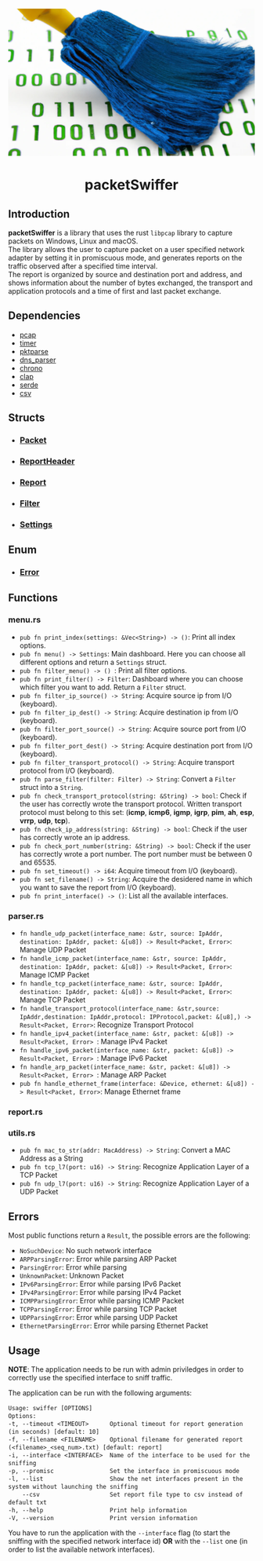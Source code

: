 <p align="center">
  <img width="550" height="300" src="logo.png">
</p>
<h1 align="center">packetSwiffer</h1>

## Introduction
**packetSwiffer** is a library that uses the rust `libpcap` library to capture packets on Windows, Linux and macOS.\
The library allows the user to capture packet on a user specified network adapter by setting it in promiscuous mode, and generates reports on the traffic observed after a specified time interval.\
The report is organized by source and destination port and address, and shows information about the number of bytes exchanged, the transport and application protocols and a time of first and last packet exchange.

## Dependencies
- [pcap](https://docs.rs/pcap/0.10.1/pcap/index.html)
- [timer](https://docs.rs/timer/0.2.0/timer/)
- [pktparse](https://docs.rs/pktparse/0.7.1/pktparse/)
- [dns_parser](https://docs.rs/dns-parser/0.8.0/dns_parser/)
- [chrono](https://docs.rs/chrono/0.4.23/chrono/)
- [clap](https://docs.rs/clap/4.0.15/clap/index.html)
- [serde](https://docs.rs/serde/1.0.147/serde/)
- [csv](https://docs.rs/csv/1.1.6/csv/)

## Structs

- ### [Packet](./docs/struct/packet.md)
- ### [ReportHeader](./docs/struct/reportHeader.md)
- ### [Report](./docs/struct/report.md)
- ### [Filter](./docs/struct/filter.md)
- ### [Settings](./docs/struct/settings.md)

## Enum

- ### [Error](./docs/enum/error.md)

## Functions

### menu.rs
* `pub fn print_index(settings: &Vec<String>) -> ()`: Print all index options.
* `pub fn menu() -> Settings`: Main dashboard. Here you can choose all different options and return a `Settings` struct.
* `pub fn filter_menu() -> () `: Print all filter options.
* `pub fn print_filter() -> Filter`: Dashboard where you can choose which filter you want to add. Return a `Filter` struct.
* `pub fn filter_ip_source() -> String`: Acquire source ip from I/O (keyboard).
* `pub fn filter_ip_dest() -> String`: Acquire destination ip from I/O (keyboard).
* `pub fn filter_port_source() -> String`: Acquire source port from I/O (keyboard).
* `pub fn filter_port_dest() -> String`: Acquire destination port from I/O (keyboard).
* `pub fn filter_transport_protocol() -> String`: Acquire transport protocol from I/O (keyboard).
* `pub fn parse_filter(filter: Filter) -> String`: Convert a `Filter` struct into a `String`.
* `pub fn check_transport_protocol(string: &String) -> bool`: Check if the user has correctly wrote the transport protocol. Written transport protocol must belong to this set: (**icmp**, **icmp6**, **igmp**, **igrp**, **pim**, **ah**, **esp**, **vrrp**, **udp**, **tcp**).
* `pub fn check_ip_address(string: &String) -> bool`: Check if the user has correctly wrote an ip address. 
* `pub fn check_port_number(string: &String) -> bool`: Check if the user has correctly wrote a port number. The port number must be between 0 and 65535.
* `pub fn set_timeout() -> i64`: Acquire timeout from I/O (keyboard).
* `pub fn set_filename() -> String`: Acquire the desidered name in which you want to save the report from I/O (keyboard).
* `pub fn print_interface() -> ()`: List all the available interfaces.


### parser.rs
* `fn handle_udp_packet(interface_name: &str, source: IpAddr, destination: IpAddr, packet: &[u8]) -> Result<Packet, Error>`: Manage UDP Packet
* `fn handle_icmp_packet(interface_name: &str, source: IpAddr, destination: IpAddr, packet: &[u8]) -> Result<Packet, Error>`: Manage ICMP Packet
* `fn handle_tcp_packet(interface_name: &str, source: IpAddr, destination: IpAddr, packet: &[u8]) -> Result<Packet, Error>`: Manage TCP Packet
* `fn handle_transport_protocol(interface_name: &str,source: IpAddr,destination: IpAddr,protocol: IPProtocol,packet: &[u8],) -> Result<Packet, Error>`: Recognize Transport Protocol
* `fn handle_ipv4_packet(interface_name: &str, packet: &[u8]) -> Result<Packet, Error> `: Manage IPv4 Packet
* `fn handle_ipv6_packet(interface_name: &str, packet: &[u8]) -> Result<Packet, Error> `: Manage IPv6 Packet
* `fn handle_arp_packet(interface_name: &str, packet: &[u8]) -> Result<Packet, Error> `: Manage ARP Packet
* `pub fn handle_ethernet_frame(interface: &Device, ethernet: &[u8]) -> Result<Packet, Error>`: Manage Ethernet frame

### report.rs

### utils.rs
* `pub fn mac_to_str(addr: MacAddress) -> String`: Convert a MAC Address as a String
* `pub fn tcp_l7(port: u16) -> String`: Recognize Application Layer of a TCP Packet
* `pub fn udp_l7(port: u16) -> String`: Recognize Application Layer of a UDP Packet

## Errors
Most public functions return a `Result`, the possible errors are the following:

* `NoSuchDevice`: No such network interface
* `ARPParsingError`: Error while parsing ARP Packet
* `ParsingError`: Error while parsing
* `UnknownPacket`: Unknown Packet
* `IPv6ParsingError`: Error while parsing IPv6 Packet
* `IPv4ParsingError`: Error while parsing IPv4 Packet
* `ICMPParsingError`: Error while parsing ICMP Packet
* `TCPParsingError`: Error while parsing TCP Packet
* `UDPParsingError`: Error while parsing UDP Packet
* `EthernetParsingError`: Error while parsing Ethernet Packet

## Usage
**NOTE**: The application needs to be run with admin priviledges in order to correctly use the specified interface to sniff traffic.

The application can be run with the following arguments:
```
Usage: swiffer [OPTIONS]
Options:                                                                                                                  
-t, --timeout <TIMEOUT>      Optional timeout for report generation (in seconds) [default: 10]                          
-f, --filename <FILENAME>    Optional filename for generated report (<filename>_<seq_num>.txt) [default: report]        
-i, --interface <INTERFACE>  Name of the interface to be used for the sniffing                                          
-p, --promisc                Set the interface in promiscuous mode                                                      
-l, --list                   Show the net interfaces present in the system without launching the sniffing  
    --csv                    Set report file type to csv instead of default txt
-h, --help                   Print help information                                                                     
-V, --version                Print version information 
```
You have to run the application with the `--interface` flag (to start the sniffing with the specified network interface id) **OR** with the `--list` one (in order to list the available network interfaces).
